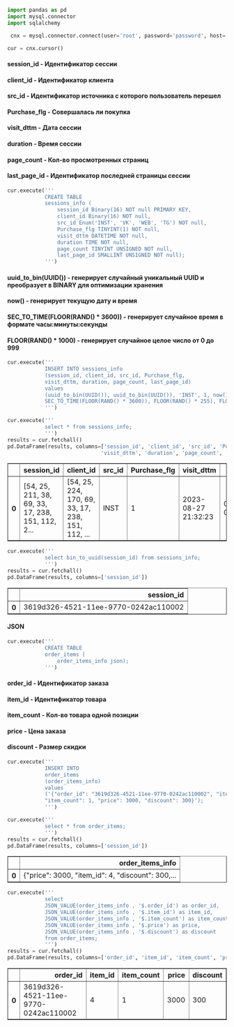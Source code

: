 ```python
import pandas as pd
import mysql.connector
import sqlalchemy
```


```python
 cnx = mysql.connector.connect(user='root', password='password', host='127.0.0.1', database='online_store', port='3306')
```


```python
cur = cnx.cursor()
```

#### session_id - Идентификатор сессии
#### client_id - Идентификатор клиента
#### src_id - Идентификатор источника с которого пользователь перешел
#### Purchase_flg - Совершалась ли покупка
#### visit_dttm - Дата сессии
#### duration - Время сессии
#### page_count - Кол-во просмотренных страниц
#### last_page_id - Идентификатор последней страницы сессии


```python
cur.execute('''
            CREATE TABLE 
            sessions_info (
                session_id Binary(16) NOT null PRIMARY KEY,
                client_id Binary(16) NOT null,
                src_id Enum('INST', 'VK', 'WEB', 'TG') NOT null,
                Purchase_flg TINYINT(1) NOT null,
                visit_dttm DATETIME NOT null,
                duration TIME NOT null,
                page_count TINYINT UNSIGNED NOT null,	
                last_page_id SMALLINT UNSIGNED NOT null);
            ''')
```

#### uuid_to_bin(UUID()) - генерирует случайный уникальный UUID и преобразует в BINARY для оптимизации хранения 
#### now() - генерирует текущую дату и время 
#### SEC_TO_TIME(FLOOR(RAND() * 3600)) - генерирует случайное время в формате часы:минуты:секунды 
#### FLOOR(RAND() * 1000) - генерирует случайное целое число от 0 до 999


```python
cur.execute('''
            INSERT INTO sessions_info
            (session_id, client_id, src_id, Purchase_flg, 
            visit_dttm, duration, page_count, last_page_id)
            values 
            (uuid_to_bin(UUID()), uuid_to_bin(UUID()), 'INST', 1, now(),
            SEC_TO_TIME(FLOOR(RAND() * 3600)), FLOOR(RAND() * 255), FLOOR(RAND() * 1000));
            ''')
```


```python
cur.execute('''
            select * from sessions_info;
            ''')
results = cur.fetchall()
pd.DataFrame(results, columns=['session_id', 'client_id', 'src_id', 'Purchase_flg',
                              'visit_dttm', 'duration', 'page_count', 'last_page_id'])
```




<div>
<style scoped>
    .dataframe tbody tr th:only-of-type {
        vertical-align: middle;
    }

    .dataframe tbody tr th {
        vertical-align: top;
    }

    .dataframe thead th {
        text-align: right;
    }
</style>
<table border="1" class="dataframe">
  <thead>
    <tr style="text-align: right;">
      <th></th>
      <th>session_id</th>
      <th>client_id</th>
      <th>src_id</th>
      <th>Purchase_flg</th>
      <th>visit_dttm</th>
      <th>duration</th>
      <th>page_count</th>
      <th>last_page_id</th>
    </tr>
  </thead>
  <tbody>
    <tr>
      <th>0</th>
      <td>[54, 25, 211, 38, 69, 33, 17, 238, 151, 112, 2...</td>
      <td>[54, 25, 224, 170, 69, 33, 17, 238, 151, 112, ...</td>
      <td>INST</td>
      <td>1</td>
      <td>2023-08-27 21:32:23</td>
      <td>0 days 00:41:54</td>
      <td>7</td>
      <td>58</td>
    </tr>
  </tbody>
</table>
</div>




```python
cur.execute('''
            select bin_to_uuid(session_id) from sessions_info;
            ''')
results = cur.fetchall()
pd.DataFrame(results, columns=['session_id'])
```




<div>
<style scoped>
    .dataframe tbody tr th:only-of-type {
        vertical-align: middle;
    }

    .dataframe tbody tr th {
        vertical-align: top;
    }

    .dataframe thead th {
        text-align: right;
    }
</style>
<table border="1" class="dataframe">
  <thead>
    <tr style="text-align: right;">
      <th></th>
      <th>session_id</th>
    </tr>
  </thead>
  <tbody>
    <tr>
      <th>0</th>
      <td>3619d326-4521-11ee-9770-0242ac110002</td>
    </tr>
  </tbody>
</table>
</div>



#### JSON


```python
cur.execute('''
            CREATE TABLE 
            order_items (
                order_items_info json);
            ''')
```

#### order_id - Идентификатор заказа
#### item_id - Идентификатор товара
#### item_count - Кол-во товара одной позиции
#### price - Цена заказа
#### discount - Размер скидки


```python
cur.execute('''
            INSERT INTO
            order_items
            (order_items_info)
            values
            ('{"order_id": "3619d326-4521-11ee-9770-0242ac110002", "item_id": 4, 
            "item_count": 1, "price": 3000, "discount": 300}');
            ''')
```


```python
cur.execute('''
            select * from order_items;
            ''')
results = cur.fetchall()
pd.DataFrame(results, columns=['session_id'])
```




<div>
<style scoped>
    .dataframe tbody tr th:only-of-type {
        vertical-align: middle;
    }

    .dataframe tbody tr th {
        vertical-align: top;
    }

    .dataframe thead th {
        text-align: right;
    }
</style>
<table border="1" class="dataframe">
  <thead>
    <tr style="text-align: right;">
      <th></th>
      <th>order_items_info</th>
    </tr>
  </thead>
  <tbody>
    <tr>
      <th>0</th>
      <td>{"price": 3000, "item_id": 4, "discount": 300,...</td>
    </tr>
  </tbody>
</table>
</div>




```python
cur.execute('''
            select 
            JSON_VALUE(order_items_info , '$.order_id') as order_id,
            JSON_VALUE(order_items_info , '$.item_id') as item_id,
            JSON_VALUE(order_items_info , '$.item_count') as item_count,
            JSON_VALUE(order_items_info , '$.price') as price,
            JSON_VALUE(order_items_info , '$.discount') as discount
            from order_items;
            ''')
results = cur.fetchall()
pd.DataFrame(results, columns=['order_id', 'item_id', 'item_count', 'price', 'discount'])
```




<div>
<style scoped>
    .dataframe tbody tr th:only-of-type {
        vertical-align: middle;
    }

    .dataframe tbody tr th {
        vertical-align: top;
    }

    .dataframe thead th {
        text-align: right;
    }
</style>
<table border="1" class="dataframe">
  <thead>
    <tr style="text-align: right;">
      <th></th>
      <th>order_id</th>
      <th>item_id</th>
      <th>item_count</th>
      <th>price</th>
      <th>discount</th>
    </tr>
  </thead>
  <tbody>
    <tr>
      <th>0</th>
      <td>3619d326-4521-11ee-9770-0242ac110002</td>
      <td>4</td>
      <td>1</td>
      <td>3000</td>
      <td>300</td>
    </tr>
  </tbody>
</table>
</div>


